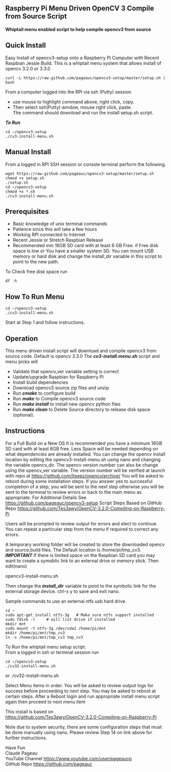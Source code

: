 ## Raspberry Pi Menu Driven OpenCV 3 Compile from Source Script
#### Whiptail menu enabled script to help compile opencv3 from source  

## Quick Install   
Easy Install of opencv3-setup onto a Raspberry Pi Computer with Recent Raspbian Jessie Build.
This is a whiptail menu system that allows install of opencv 3.2.0 or 3.3.0

    curl -L https://raw.github.com/pageauc/opencv3-setup/master/setup.sh | bash

From a computer logged into the RPI via ssh (Putty) session      
* use mouse to highlight command above, right click, copy.     
*  Then select ssh(Putty) window, mouse right click, paste.   
The command should download and run the install setup.sh script.

***To Run***

    cd ~/opencv3-setup
    ./cv3-install-menu.sh

## Manual Install   
From a logged in RPI SSH session or console terminal perform the following.

    wget https://raw.github.com/pageauc/opencv3-setup/master/setup.sh
    chmod +x setup.sh
    ./setup.sh
    cd ~/opencv3-setup
    chmod +x *.sh
    ./cv3-install-menu.sh

## Prerequisites

* Basic knowledge of unix terminal commands   
* Patience since this will take a few hours  
* Working RPI connected to Internet
* Recent Jessie or Stretch Raspbian Release
* Recommended min 16GB SD card with at least 6 GB Free.
if Free disk space is low or You have a smaller system SD.
You can mount USB memory or hard disk and change the
install_dir variable in this script to point to the new path.
  
To Check free disk space run

    df -h

## How To Run Menu

    cd ~/opencv3-setup
    ./cv3-install-menu.sh

Start at Step 1 and follow instructions.

## Operation
This menu driven install script will download and
compile opencv3 from source code. Default is opencv 3.3.0
The ***cv3-install.menu.sh*** script and menu picks will

* Validate that opencv_ver variable setting is correct 
* Update/upgrade Raspbian for Raspberry Pi
* Install build dependencies
* Download opencv3 source zip files and unzip
* Run ***cmake*** to configure build
* Run ***make*** to Compile opencv3 source code
* Run ***make install*** to install new opencv python files
* Run ***make clean*** to Delete Source directory to release disk space (optional). 

## Instructions
For a Full Build on a New OS
It is recommended you have a minimum 16GB SD card with at least 6GB free.
Less Space will be needed depending on what dependencies are already
installed.  You can change the opencv install location by editing
the opencv3-install-menu.sh using nano and changing the variable
opencv_dir.  The opencv version number can also be change using the
opencv_ver variable.  The version number will be verified at launch
with repo at https://github.com/Itseez/opencv/archive/
You will be asked to reboot during some installation steps.
If you answer yes to successful completion of a step, you will be
sent to the next step otherwise you will be sent to the terminal
to review errors or back to the main menu as appropriate.
For Additional Details See https://github.com/pageauc/opencv3-setup
Script Steps Based on GitHub Repo
https://github.com/Tes3awy/OpenCV-3.2.0-Compiling-on-Raspberry-Pi

Users will be prompted to review output for errors and elect to continue.  You can repeat a
particular step from the menu if required to correct any errors.

A temporary working folder will be created to store the downloaded opencv
and source,build files. The Default location is /home/pi/tmp_cv3.  
***IMPORTANT*** If there is limited space on the Raspbian SD card
you may want to create a symoblic link to an external drive
or memory stick.  Then edit(nano) 

opencv3-install-menu.sh   

Then change the ***install_dir*** variable to point to the symbolic link
for the external storage device.  ctrl-x y to save and exit nano. 

Sample commands to use an external ntfs usb hard drive.

    cd ~
    sudo apt-get install ntfs-3g   # Make sure ntfs support installed
    sudo fdisk -l     # will list drive if installed
    mkdir mnt
    sudo mount -t ntfs-3g /dev/sda1 /home/pi/mnt
    mkdir /home/pi/mnt/tmp_cv3
    ln -s /home/pi/mnt/tmp_cv3 tmp_cv3

To Run the whiptail menu setup script.    
From a logged in ssh or terminal session run

    cd ~/opencv3-setup
    ./cv32-install-menu.sh

or
    ./cv32-install-menu.sh
        
Select Menu items in order. You will be asked to review output logs for success
before proceeding to next step.
You may be asked to reboot at certain steps. After a Reboot login and run 
appropriate install menu script again then proceed to next menu item 

This install is based on   
https://github.com/Tes3awy/OpenCV-3.2.0-Compiling-on-Raspberry-Pi    

Note due to system security, there are some configuration steps that 
must be done manually using nano.
Please review Step 14 on link above for further instructions.
 
Have Fun   
Claude Pageau    
YouTube Channel https://www.youtube.com/user/pageaucp   
GitHub Repo https://github.com/pageauc

